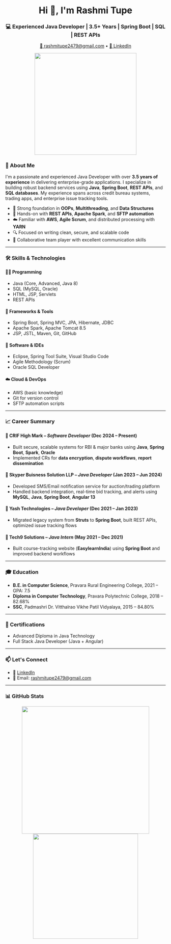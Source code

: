 <h1 align="center">Hi 👋, I'm Rashmi Tupe</h1>
<h3 align="center">💻 Experienced Java Developer | 3.5+ Years | Spring Boot | SQL | REST APIs</h3>

<p align="center">
  <a href="mailto:rashmitupe2479@gmail.com">📧 rashmitupe2479@gmail.com</a> • 
  <a href="https://www.linkedin.com/in/rashruby789" target="_blank">🔗 LinkedIn</a> 
  
<p align="center">
  <img src="https://media.giphy.com/media/L1R1tvI9svkIWwpVYr/giphy.gif" width="320" />
</p>




### 🧾 About Me

I'm a passionate and experienced Java Developer with over **3.5 years of experience** in delivering enterprise-grade applications. I specialize in building robust backend services using **Java**, **Spring Boot**, **REST APIs**, and **SQL databases**. My experience spans across credit bureau systems, trading apps, and enterprise issue tracking tools.

- 🔧 Strong foundation in **OOPs**, **Multithreading**, and **Data Structures**
- 🔌 Hands-on with **REST APIs**, **Apache Spark**, and **SFTP automation**
- ☁️ Familiar with **AWS**, **Agile Scrum**, and distributed processing with **YARN**
- 🔍 Focused on writing clean, secure, and scalable code
- 🤝 Collaborative team player with excellent communication skills

---

### 🛠️ Skills & Technologies

#### 🧑‍💻 Programming
- Java (Core, Advanced, Java 8)
- SQL (MySQL, Oracle)
- HTML, JSP, Servlets
- REST APIs

#### 🧰 Frameworks & Tools
- Spring Boot, Spring MVC, JPA, Hibernate, JDBC
- Apache Spark, Apache Tomcat 8.5
- JSP, JSTL, Maven, Git, GitHub

#### 🧪 Software & IDEs
- Eclipse, Spring Tool Suite, Visual Studio Code
- Agile Methodology (Scrum)
- Oracle SQL Developer

#### ☁️ Cloud & DevOps
- AWS (basic knowledge)
- Git for version control
- SFTP automation scripts

---

### 📈 Career Summary

#### 🏢 **CRIF High Mark** – *Software Developer* (Dec 2024 – Present)
- Built secure, scalable systems for RBI & major banks using **Java**, **Spring Boot**, **Spark**, **Oracle**
- Implemented CRs for **data encryption**, **dispute workflows**, **report dissemination**

#### 🏢 **Skyper Buisness Solution LLP** – *Java Developer* (Jan 2023 – Jun 2024)
- Developed SMS/Email notification service for auction/trading platform
- Handled backend integration, real-time bid tracking, and alerts using **MySQL**, **Java**, **Spring Boot**, **Angular 13**

#### 🏢 **Yash Technologies** – *Java Developer* (Dec 2021 – Jan 2023)
- Migrated legacy system from **Struts** to **Spring Boot**, built REST APIs, optimized issue tracking flows

#### 🏢 **Tech9 Solutions** – *Java Intern* (May 2021 – Dec 2021)
- Built course-tracking website (**EasylearnIndia**) using **Spring Boot** and improved backend workflows

---

### 🎓 Education

- **B.E. in Computer Science**, Pravara Rural Engineering College, 2021 – GPA: 7.5  
- **Diploma in Computer Technology**, Pravara Polytechnic College, 2018 – 82.68%  
- **SSC**, Padmashri Dr. Vitthalrao Vikhe Patil Vidyalaya, 2015 – 84.80%

---

### 📜 Certifications

- Advanced Diploma in Java Technology  
- Full Stack Java Developer (Java + Angular)

---

### 📫 Let's Connect

- 💼 [LinkedIn](https://www.linkedin.com/in/rashruby789)  
- 📧 Email: rashmitupe2479@gmail.com  

---

### 📊 GitHub Stats

<p align="center">
  <img src="https://github-readme-stats.vercel.app/api?username=rashruby&show_icons=true&theme=radical" width="400"/>
  <img src="https://github-readme-stats.vercel.app/api/top-langs/?username=rashruby&layout=compact&theme=radical" width="330"/>
</p>
